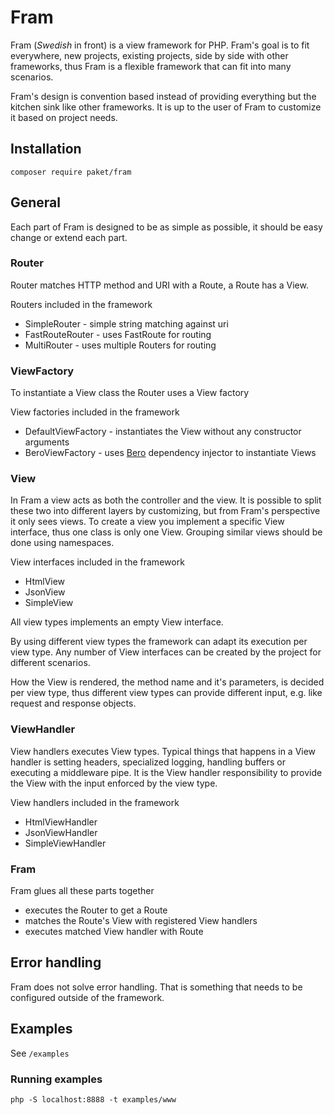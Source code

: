# Fram

Fram (_Swedish_ in front) is a view framework for PHP. Fram's goal is to fit everywhere, new projects, existing projects,
side by side with other frameworks, thus Fram is a flexible framework that can fit into many scenarios.

Fram's design is convention based instead of providing everything but the kitchen sink like other frameworks. It is  up to the user of Fram to customize it based on project needs.

## Installation

`composer require paket/fram`

## General

Each part of Fram is designed to be as simple as possible, it should be easy change or extend each part. 

### Router

Router matches HTTP method and URI with a Route, a Route has a View.

Routers included in the framework

* SimpleRouter - simple string matching against uri
* FastRouteRouter - uses FastRoute for routing
* MultiRouter - uses multiple Routers for routing

### ViewFactory

To instantiate a View class the Router uses a View factory

View factories included in the framework

* DefaultViewFactory - instantiates the View without any constructor arguments
* BeroViewFactory - uses [Bero](https://github.com/paketphp/bero) dependency injector to instantiate Views

### View

In Fram a view acts as both the controller and the view. It is possible to split these two into different layers by  customizing, but from Fram's perspective it only sees views. To create a view you implement a specific View interface, 
thus one class is only one View. Grouping similar views should be done using namespaces. 

View interfaces included in the framework

* HtmlView
* JsonView
* SimpleView

All view types implements an empty View interface.

By using different view types the framework can adapt its execution per view type. Any number of View interfaces can be created by the project for different scenarios.

How the View is rendered, the method name and it's parameters, is decided per view type, thus different view types can provide different input, e.g. like request and response objects.

### ViewHandler

View handlers executes View types. Typical things that happens in a View handler is setting headers, specialized logging, handling buffers or executing a middleware pipe. It is the View handler responsibility to provide the View with the input enforced by the view type.

View handlers included in the framework

* HtmlViewHandler
* JsonViewHandler
* SimpleViewHandler

### Fram

Fram glues all these parts together

* executes the Router to get a Route
* matches the Route's View with registered View handlers
* executes matched View handler with Route

## Error handling

Fram does not solve error handling. That is something that needs to be configured outside 
of the framework.

## Examples

See `/examples`

### Running examples

`php -S localhost:8888 -t examples/www`
